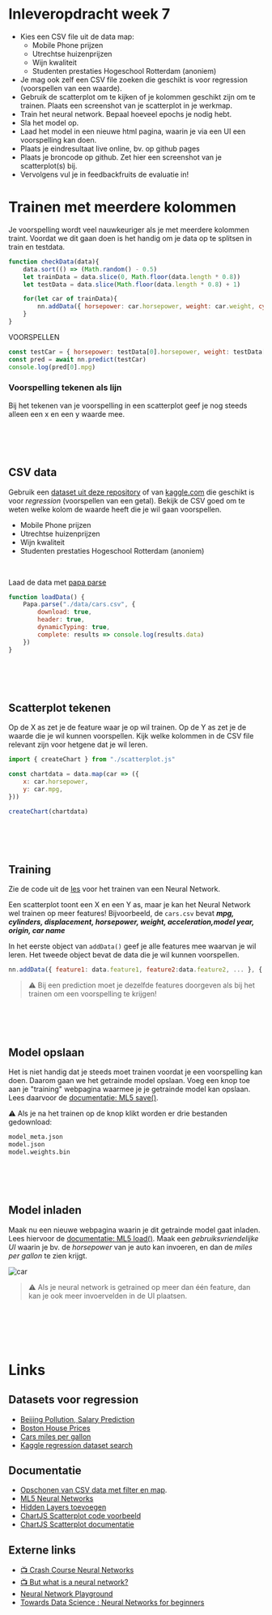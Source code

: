 
# Inleveropdracht week 7

- Kies een CSV file uit de data map:
    - Mobile Phone prijzen
    - Utrechtse huizenprijzen
    - Wijn kwaliteit
    - Studenten prestaties Hogeschool Rotterdam (anoniem)
- Je mag ook zelf een CSV file zoeken die geschikt is voor regression (voorspellen van een waarde).
- Gebruik de scatterplot om te kijken of je kolommen geschikt zijn om te trainen. Plaats een screenshot van je scatterplot in je werkmap.
- Train het neural network. Bepaal hoeveel epochs je nodig hebt. 
- Sla het model op.
- Laad het model in een nieuwe html pagina, waarin je via een UI een voorspelling kan doen.
- Plaats je eindresultaat live online, bv. op github pages
- Plaats je broncode op github. Zet hier een screenshot van je scatterplot(s) bij.
- Vervolgens vul je in feedbackfruits de evaluatie in!



# Trainen met meerdere kolommen

Je voorspelling wordt veel nauwkeuriger als je met meerdere kolommen traint. Voordat we dit gaan doen is het handig om je data op te splitsen in train en testdata.

```javascript
function checkData(data){
    data.sort(() => (Math.random() - 0.5)
    let trainData = data.slice(0, Math.floor(data.length * 0.8))
    let testData = data.slice(Math.floor(data.length * 0.8) + 1)

    for(let car of trainData){
        nn.addData({ horsepower: car.horsepower, weight: car.weight, cylinders:car.cylinders }, { mpg: car.mpg })
    }
}
```
VOORSPELLEN
```javascript
const testCar = { horsepower: testData[0].horsepower, weight: testData[0].weight, cylinders:testData[0].cylinders }
const pred = await nn.predict(testCar)
console.log(pred[0].mpg)
```
### Voorspelling tekenen als lijn

Bij het tekenen van je voorspelling in een scatterplot geef je nog steeds alleen een x en een y waarde mee.

<br>
<br>
<br>

## CSV data

Gebruik een [dataset uit deze repository](./oefening/data/) of van [kaggle.com](https://www.kaggle.com/search?q=tag%3A%22regression%22+in%3Adatasets) die geschikt is voor *regression* (voorspellen van een getal). Bekijk de CSV goed om te weten welke kolom de waarde heeft die je wil gaan voorspellen.

- Mobile Phone prijzen
- Utrechtse huizenprijzen
- Wijn kwaliteit
- Studenten prestaties Hogeschool Rotterdam (anoniem)

<br>

Laad de data met [papa parse](https://www.papaparse.com/)

```javascript
function loadData() {
    Papa.parse("./data/cars.csv", {
        download: true,
        header: true, 
        dynamicTyping: true,
        complete: results => console.log(results.data)
    })
}
```

<br>
<br>
<br>

## Scatterplot tekenen 

Op de X as zet je de feature waar je op wil trainen. Op de Y as zet je de waarde die je wil kunnen voorspellen. Kijk welke kolommen in de CSV file relevant zijn voor hetgene dat je wil leren. 

```javascript
import { createChart } from "./scatterplot.js"

const chartdata = data.map(car => ({
    x: car.horsepower,
    y: car.mpg,
}))

createChart(chartdata)
```


<br>
<br>
<br>

## Training

Zie de code uit de [les](./README.md) voor het trainen van een Neural Network.

Een scatterplot toont een X en een Y as, maar je kan het Neural Network wel trainen op meer features! Bijvoorbeeld, de `cars.csv` bevat ***mpg, cylinders, displacement, horsepower, weight, acceleration,model year, origin, car name***

In het eerste object van `addData()` geef je alle features mee waarvan je wil leren. Het tweede object bevat de data die je wil kunnen voorspellen.

```javascript
nn.addData({ feature1: data.feature1, feature2:data.feature2, ... }, { label: data.label })
```
> ⚠️ Bij een prediction moet je dezelfde features doorgeven als bij het trainen om een voorspelling te krijgen!

<br>
<Br>
<br>

## Model opslaan

Het is niet handig dat je steeds moet trainen voordat je een voorspelling kan doen. Daarom gaan we het getrainde model opslaan. Voeg een knop toe aan je "training" webpagina waarmee je je getrainde model kan opslaan. Lees daarvoor de [documentatie: ML5 save()](https://learn.ml5js.org/#/reference/neural-network?id=save).

⚠️ Als je na het trainen op de knop klikt worden er drie bestanden gedownload:
```bash
model_meta.json
model.json
model.weights.bin
```
<br>
<br>
<br>

## Model inladen

Maak nu een nieuwe webpagina waarin je dit getrainde model gaat inladen. Lees hiervoor de [documentatie: ML5 load()](https://learn.ml5js.org/#/reference/neural-network?id=load). Maak een *gebruiksvriendelijke UI* waarin je bv. de *horsepower* van je auto kan invoeren, en dan de *miles per gallon* te zien krijgt.

![car](../images/carpredict.png)

> ⚠️ Als je neural network is getrained op meer dan één feature, dan kan je ook meer invoervelden in de UI plaatsen.

<br>
<br>
<br>
<br>



# Links

## Datasets voor regression

- [Beijing Pollution, Salary Prediction](https://www.kaggle.com/ahmettezcantekin/beginner-dataset-v2)
- [Boston House Prices](https://www.kaggle.com/vikrishnan/boston-house-prices)
- [Cars miles per gallon](https://www.kaggle.com/uciml/autompg-dataset)
- [Kaggle regression dataset search](https://www.kaggle.com/search?q=tag%3A%22regression%22+in%3Adatasets)
  

## Documentatie

- [Opschonen van CSV data met filter en map](https://github.com/HR-CMGT/PRG08-2020-2021/blob/main/snippets/csv.md).
- [ML5 Neural Networks](https://learn.ml5js.org/#/reference/neural-network)
- [Hidden Layers toevoegen](https://github.com/HR-CMGT/PRG08-2021-2022/blob/main/snippets/layers.md)
- [ChartJS Scatterplot code voorbeeld](https://github.com/HR-CMGT/PRG08-2021-2022/blob/main/snippets/scatterplot.md)
- [ChartJS Scatterplot documentatie](https://www.chartjs.org/docs/latest/charts/scatter.html)

## Externe links

- [📺 Crash Course Neural Networks](https://www.youtube.com/watch?v=JBlm4wnjNMY)
- [📺  But what is a neural network?](https://www.youtube.com/watch?v=aircAruvnKk)
- [Neural Network Playground](https://playground.tensorflow.org/)
- [Towards Data Science : Neural Networks for beginners](https://towardsdatascience.com/a-beginners-guide-to-neural-networks-d5cf7e369a13)
